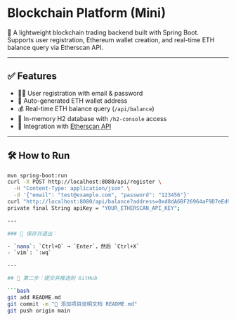 # Blockchain Platform (Mini)

🚀 A lightweight blockchain trading backend built with Spring Boot.  
Supports user registration, Ethereum wallet creation, and real-time ETH balance query via Etherscan API.

---

## ✅ Features

- 🧑‍💼 User registration with email & password
- 🔐 Auto-generated ETH wallet address
- 💰 Real-time ETH balance query (`/api/balance`)
- 🧪 In-memory H2 database with `/h2-console` access
- 📡 Integration with [Etherscan API](https://etherscan.io/apis)

---

## 🛠️ How to Run

```bash
mvn spring-boot:run
curl -X POST http://localhost:8080/api/register \
  -H "Content-Type: application/json" \
  -d '{"email": "test@example.com", "password": "123456"}'
curl "http://localhost:8080/api/balance?address=0xd8dA6BF26964aF9D7eEd9e03E53415D37aA96045"
private final String apiKey = "YOUR_ETHERSCAN_API_KEY";

---

### 💾 保存并退出：

- `nano`: `Ctrl+O` → `Enter`，然后 `Ctrl+X`
- `vim`: `:wq`

---

## 🚀 第二步：提交并推送到 GitHub

```bash
git add README.md
git commit -m "📝 添加项目说明文档 README.md"
git push origin main
